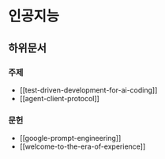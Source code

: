 # 인공지능

## 하위문서

### 주제

- [[test-driven-development-for-ai-coding]]
- [[agent-client-protocol]]

### 문헌

- [[google-prompt-engineering]]
- [[welcome-to-the-era-of-experience]]
